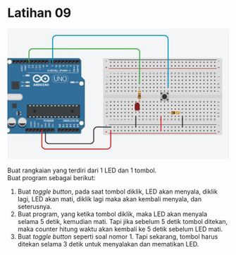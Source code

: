 # Latihan 09

![](../res/button-1.jpg)

Buat rangkaian yang terdiri dari 1 LED dan 1 tombol.\
Buat program sebagai berikut:

1. Buat _toggle button_, pada saat tombol diklik, LED akan menyala, diklik lagi, LED akan mati, diklik lagi maka akan kembali menyala, dan seterusnya.
2. Buat program, yang ketika tombol diklik, maka LED akan menyala selama 5 detik, kemudian mati. Tapi jika sebelum 5 detik tombol ditekan, maka counter hitung waktu akan kembali ke 5 detik sebelum LED mati.
3. Buat _toggle button_ seperti soal nomor 1. Tapi sekarang, tombol harus ditekan selama 3 detik untuk menyalakan dan mematikan LED.